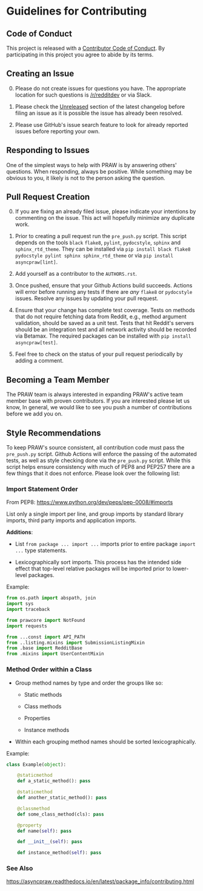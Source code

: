 # Guidelines for Contributing

## Code of Conduct

This project is released with a
[Contributor Code of Conduct](https://github.com/praw-dev/asyncpraw/blob/master/CODE_OF_CONDUCT.md). By
participating in this project you agree to abide by its terms.

## Creating an Issue

0. Please do not create issues for questions you have. The appropriate location
   for such questions is [/r/redditdev](https://www.reddit.com/r/redditdev/) or
   via Slack.

0. Please check the
   [Unreleased](https://github.com/praw-dev/asyncpraw/blob/master/CHANGES.rst#unreleased)
   section of the latest changelog before filing an issue as it is possible the
   issue has already been resolved.

0. Please use GitHub's issue search feature to look for already reported issues
   before reporting your own.

## Responding to Issues

One of the simplest ways to help with PRAW is by answering others'
questions. When responding, always be positive. While something may be obvious
to you, it likely is not to the person asking the question.

## Pull Request Creation

0. If you are fixing an already filed issue, please indicate your intentions by
   commenting on the issue. This act will hopefully minimize any duplicate
   work.

0. Prior to creating a pull request run the `pre_push.py` script. This script
   depends on the tools `black` `flake8`, `pylint`, `pydocstyle`, `sphinx` and `sphinx_rtd_theme`. They can
   be installed via `pip install black flake8 pydocstyle pylint sphinx sphinx_rtd_theme` or via
   `pip install asyncpraw[lint]`.

0. Add yourself as a contributor to the ``AUTHORS.rst``.

0. Once pushed, ensure that your Github Actions build succeeds. Actions will error
   before running any tests if there are _any_ `flake8` or `pydocstyle`
   issues. Resolve any issues by updating your pull request.

0. Ensure that your change has complete test coverage. Tests on methods that do
   not require fetching data from Reddit, e.g., method argument validation,
   should be saved as a unit test. Tests that hit Reddit's servers should be an
   integration test and all network activity should be recorded via Betamax.
   The required packages can be installed with `pip install asyncpraw[test]`.

0. Feel free to check on the status of your pull request periodically by adding
   a comment.

## Becoming a Team Member

The PRAW team is always interested in expanding PRAW's active team member base
with proven contributors. If you are interested please let us know, In general,
we would like to see you push a number of contributions before we add you on.


## Style Recommendations

To keep PRAW's source consistent, all contribution code must pass the
`pre_push.py` script. Github Actions will enforce the passing of the automated
tests, as well as style checking done via the `pre_push.py` script. While this
script helps ensure consistency with much of PEP8 and PEP257 there are a few
things that it does not enforce. Please look over the following list:

### Import Statement Order

From PEP8: https://www.python.org/dev/peps/pep-0008/#imports

List only a single import per line, and group imports by standard library
imports, third party imports and application imports.

__Additions__:

* List `from package ... import ...` imports prior to entire package `import
  ...` type statements.

* Lexicographically sort imports. This process has the intended side effect
  that top-level relative packages will be imported prior to lower-level
  packages.

Example:

```python
from os.path import abspath, join
import sys
import traceback

from prawcore import NotFound
import requests

from ...const import API_PATH
from ..listing.mixins import SubmissionListingMixin
from .base import RedditBase
from .mixins import UserContentMixin
```

### Method Order within a Class

* Group method names by type and order the groups like so:

    * Static methods

    * Class methods

    * Properties

    * Instance methods

* Within each grouping method names should be sorted lexicographically.

Example:

```python
class Example(object):

    @staticmethod
    def a_static_method(): pass

    @staticmethod
    def another_static_method(): pass

    @classmethod
    def some_class_method(cls): pass

    @property
    def name(self): pass

    def __init__(self): pass

    def instance_method(self): pass
```

### See Also

https://asyncpraw.readthedocs.io/en/latest/package_info/contributing.html
